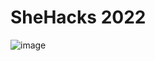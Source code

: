 # SheHacks 2022
![image](https://user-images.githubusercontent.com/77361340/148672098-fbc086e4-ab48-480d-b101-1c3e2900c733.png)
